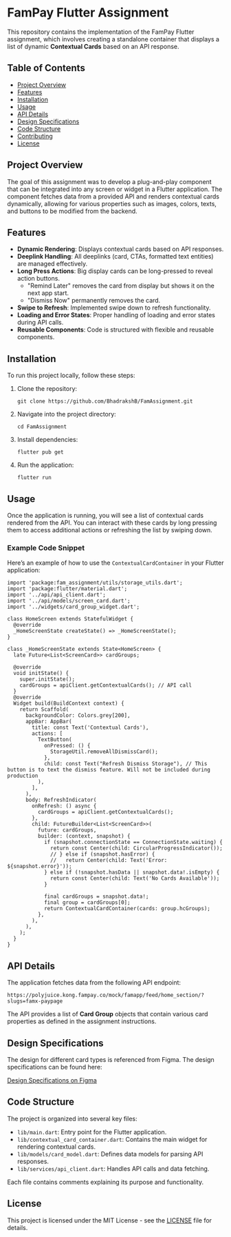 # FamPay Flutter Assignment

This repository contains the implementation of the FamPay Flutter assignment, which involves creating a standalone container that displays a list of dynamic **Contextual Cards** based on an API response.

## Table of Contents

- [Project Overview](#project-overview)
- [Features](#features)
- [Installation](#installation)
- [Usage](#usage)
- [API Details](#api-details)
- [Design Specifications](#design-specifications)
- [Code Structure](#code-structure)
- [Contributing](#contributing)
- [License](#license)

## Project Overview

The goal of this assignment was to develop a plug-and-play component that can be integrated into any screen or widget in a Flutter application. The component fetches data from a provided API and renders contextual cards dynamically, allowing for various properties such as images, colors, texts, and buttons to be modified from the backend.

## Features

- **Dynamic Rendering**: Displays contextual cards based on API responses.
- **Deeplink Handling**: All deeplinks (card, CTAs, formatted text entities) are managed effectively.
- **Long Press Actions**: Big display cards can be long-pressed to reveal action buttons.
  - "Remind Later" removes the card from display but shows it on the next app start.
  - "Dismiss Now" permanently removes the card.
- **Swipe to Refresh**: Implemented swipe down to refresh functionality.
- **Loading and Error States**: Proper handling of loading and error states during API calls.
- **Reusable Components**: Code is structured with flexible and reusable components.

## Installation

To run this project locally, follow these steps:

1. Clone the repository:
   ```
   git clone https://github.com/BhadrakshB/FamAssignment.git
   ```

2. Navigate into the project directory:
   ```
   cd FamAssignment
   ```

3. Install dependencies:
   ```
   flutter pub get
   ```

4. Run the application:
   ```
   flutter run
   ```

## Usage

Once the application is running, you will see a list of contextual cards rendered from the API. You can interact with these cards by long pressing them to access additional actions or refreshing the list by swiping down.

### Example Code Snippet

Here’s an example of how to use the `ContextualCardContainer` in your Flutter application:

```
import 'package:fam_assignment/utils/storage_utils.dart';
import 'package:flutter/material.dart';
import '../api/api_client.dart';
import '../api/models/screen_card.dart';
import '../widgets/card_group_widget.dart';

class HomeScreen extends StatefulWidget {
  @override
  _HomeScreenState createState() => _HomeScreenState();
}

class _HomeScreenState extends State<HomeScreen> {
  late Future<List<ScreenCard>> cardGroups;

  @override
  void initState() {
    super.initState();
    cardGroups = apiClient.getContextualCards(); // API call
  }
  @override
  Widget build(BuildContext context) {
    return Scaffold(
      backgroundColor: Colors.grey[200],
      appBar: AppBar(
        title: const Text('Contextual Cards'),
        actions: [
          TextButton(
            onPressed: () {
              StorageUtil.removeAllDismissCard();
            },
            child: const Text("Refresh Dismiss Storage"), // This button is to text the dismiss feature. Will not be included during production
          ),
        ],
      ),
      body: RefreshIndicator(
        onRefresh: () async {
          cardGroups = apiClient.getContextualCards();
        },
        child: FutureBuilder<List<ScreenCard>>(
          future: cardGroups,
          builder: (context, snapshot) {
            if (snapshot.connectionState == ConnectionState.waiting) {
              return const Center(child: CircularProgressIndicator());
              // } else if (snapshot.hasError) {
              //   return Center(child: Text('Error: ${snapshot.error}'));
            } else if (!snapshot.hasData || snapshot.data!.isEmpty) {
              return const Center(child: Text('No Cards Available'));
            }

            final cardGroups = snapshot.data!;
            final group = cardGroups[0];
            return ContextualCardContainer(cards: group.hcGroups);
          },
        ),
      ),
    );
  }
}

```

## API Details

The application fetches data from the following API endpoint:

```
https://polyjuice.kong.fampay.co/mock/famapp/feed/home_section/?slugs=famx-paypage
```

The API provides a list of **Card Group** objects that contain various card properties as defined in the assignment instructions.

## Design Specifications

The design for different card types is referenced from Figma. The design specifications can be found here:

[Design Specifications on Figma](https://www.figma.com/file/AvK2BRGwMTv4kQab5ymJ0K/AAL3-Android-assignment-Design-Specs)

## Code Structure

The project is organized into several key files:

- `lib/main.dart`: Entry point for the Flutter application.
- `lib/contextual_card_container.dart`: Contains the main widget for rendering contextual cards.
- `lib/models/card_model.dart`: Defines data models for parsing API responses.
- `lib/services/api_client.dart`: Handles API calls and data fetching.
  
Each file contains comments explaining its purpose and functionality.

## License

This project is licensed under the MIT License - see the [LICENSE](LICENSE) file for details.
